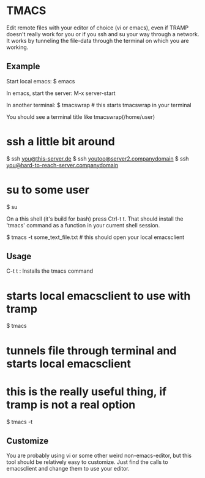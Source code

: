 # TMACS #

Edit remote files with your editor of choice (vi or emacs), even if
TRAMP doesn't really work for you or if you ssh and su your way
through a network.
It works by tunneling the file-data through the terminal on which you
are working.

## Example ##

Start local emacs:
 $ emacs

In emacs, start the server:
 M-x server-start
 
In another terminal:
 $ tmacswrap    # this starts tmacswrap in your terminal

You should see a terminal title like tmacswrap(/home/user)

 # ssh a little bit around
 $ ssh you@this-server.de
 $ ssh youtoo@server2.companydomain
 $ ssh you@hard-to-reach-server.companydomain

 # su to some user
 $ su

On a this shell (it's build for bash) press Ctrl-t t. That should install
the 'tmacs' command as a function in your current shell session.

 $ tmacs -t some_text_file.txt   # this should open your local emacsclient
 
## Usage ##

C-t t : Installs the tmacs command

 # starts local emacsclient to use with tramp
 $ tmacs <file>
 
 # tunnels file through terminal and starts local emacsclient
 # this is the really useful thing, if tramp is not a real option
 $ tmacs -t <file>
 
## Customize ##

You are probably using vi or some other weird non-emacs-editor, but
this tool should be relatively easy to customize. Just find the
calls to emacsclient and change them to use your editor.
